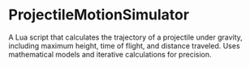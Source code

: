 # ProjectileMotionSimulator
A Lua script that calculates the trajectory of a projectile under gravity, including maximum height, time of flight, and distance traveled. Uses mathematical models and iterative calculations for precision.
